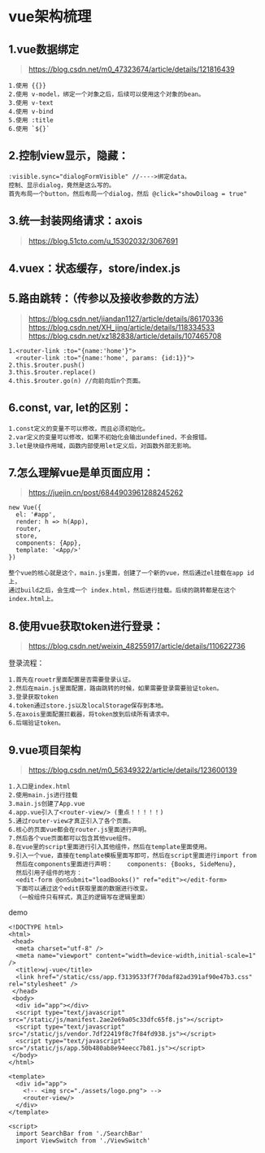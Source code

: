 # vue架构梳理

## 1.vue数据绑定

>https://blog.csdn.net/m0_47323674/article/details/121816439

	1.使用 {{}}
	2.使用 v-model，绑定一个对象之后，后续可以使用这个对象的bean。
	3.使用 v-text
	4.使用 v-bind
	5.使用 :title
	6.使用 `${}`

## 2.控制view显示，隐藏：

	:visible.sync="dialogFormVisible" //---->绑定data。
    控制、显示dialog，竟然是这么写的。
    首先布局一个button，然后布局一个dialog，然后 @click="showDiloag = true"

## 3.统一封装网络请求：axois

>https://blog.51cto.com/u_15302032/3067691

## 4.vuex：状态缓存，store/index.js

## 5.路由跳转：（传参以及接收参数的方法）

  >https://blog.csdn.net/jiandan1127/article/details/86170336
  >https://blog.csdn.net/XH_jing/article/details/118334533
  >https://blog.csdn.net/xz182838/article/details/107465708
	
	1.<router-link :to="{name:'home'}"> 
	  <router-link :to="{name:'home', params: {id:1}}">  
	2.this.$router.push()
	3.this.$router.replace()
	4.this.$router.go(n) //向前向后n个页面。

## 6.const, var, let的区别：

	1.const定义的变量不可以修改，而且必须初始化。
	2.var定义的变量可以修改，如果不初始化会输出undefined，不会报错。
	3.let是块级作用域，函数内部使用let定义后，对函数外部无影响。 

## 7.怎么理解vue是单页面应用：

>https://juejin.cn/post/6844903961288245262


	new Vue({
	  el: '#app',
	  render: h => h(App),
	  router,
	  store,
	  components: {App},
	  template: '<App/>'
	})

	整个vue的核心就是这个，main.js里面，创建了一个新的vue，然后通过el挂载在app id上，
	通过build之后，会生成一个 index.html，然后进行挂载。后续的跳转都是在这个index.html上。


## 8.使用vue获取token进行登录：

>https://blog.csdn.net/weixin_48255917/article/details/110622736


登录流程：

	1.首先在rouetr里面配置是否需要登录认证。
	2.然后在main.js里面配置，路由跳转的时候，如果需要登录需要验证token。
	3.登录获取token
	4.token通过store.js以及localStorage保存到本地。
	5.在axois里面配置拦截器，将token放到后续所有请求中。
	6.后端验证token。


## 9.vue项目架构

>https://blog.csdn.net/m0_56349322/article/details/123600139

	1.入口是index.html
	2.使用main.js进行挂载
	3.main.js创建了App.vue
	4.app.vue引入了<router-view/> (重点！！！！！)
	5.通过router-view才真正引入了各个页面。
	6.核心的页面vue都会在router.js里面进行声明。
	7.然后各个vue页面都可以包含其他vue组件。
	8.在vue里的script里面进行引入其他组件，然后在template里面使用。
	9.引入一个vue，直接在template模板里面写即可，然后在script里面进行import from
	  然后在components里面进行声明：    components: {Books, SideMenu},
	  然后引用子组件的地方：
	  <edit-form @onSubmit="loadBooks()" ref="edit"></edit-form>
	  下面可以通过这个edit获取里面的数据进行改变。
	  （一般组件只有样式，真正的逻辑写在逻辑里面）

demo

	<!DOCTYPE html>
	<html>
	 <head>
	  <meta charset="utf-8" />
	  <meta name="viewport" content="width=device-width,initial-scale=1" />
	  <title>wj-vue</title>
	  <link href="/static/css/app.f3139533f7f70daf82ad391af90e47b3.css" rel="stylesheet" />
	 </head>
	 <body>
	  <div id="app"></div>
	  <script type="text/javascript" src="/static/js/manifest.2ae2e69a05c33dfc65f8.js"></script>
	  <script type="text/javascript" src="/static/js/vendor.7df22419f8c7f84fd938.js"></script>
	  <script type="text/javascript" src="/static/js/app.50b480ab8e94eecc7b81.js"></script>
	 </body>
	</html>
	
	<template>
	  <div id="app">
	    <!-- <img src="./assets/logo.png"> -->
	    <router-view/>
	  </div>
	</template>
	
	<script>
	  import SearchBar from './SearchBar'
	  import ViewSwitch from './ViewSwitch'